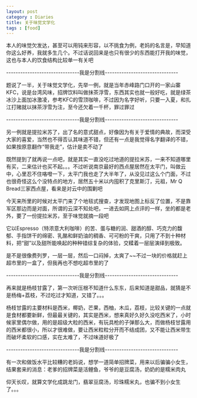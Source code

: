 ```yaml
---
layout: post
category : Diaries
title: 关于味觉文学化
tags : [food]
---
```



本人的味觉欠发达，甚至可以用钝来形容，以不挑食为例，老妈的名言是，早知道你这么好养，我就多生几个。不过话说回来是也只有很少的东西能打开我的味觉，这也与本人的饮食结构比较单一有关吧

 

-------------------------------我是分割线-------------------------------

 

题说了一半，关于味觉文学化，先举一例，就是当年赤峰路门口开的一家山寨KFC，说是台湾风味，招牌饮料叫做抹茶浮雪，东西其实也就一般好吃，就是绿茶冰沙上面加冰激凌，参考KFC的雪顶咖啡，不过因为名字好听，只要一入夏，和扎江打赌就以抹茶浮雪为注，至今还欠着一千杯，罪过罪过

 

-------------------------------我是分割线-------------------------------

 

另一例就是提拉米苏了，出了名的意式甜点，好像因为有关于爱情的典故，而深受大家的喜爱，当然也不得否认其味道不错，但还有一点是我觉得名字翻译的不错，如果按原意翻作“带我走”，估计是卖不动了

 

既然提到了就再说一点吧，就是其实一直没吃过地道的提拉米苏，一来不知道哪里有买，二来估计也买不起。。。不过听说南京最好的西点屋居然在太平门，叫做云中，心里忍不住咯噔一下，太平门我也走了大半年了，从没见过这么个门面，不过也很奇怪这么个没特点的地方，居然五十米以内囤积了克里斯汀，元祖，Mr Q Bread三家西点屋，看来是对云中的围剿吧

 

今天来所里的时候对太平门来了个地毯式搜查，才发现地图上标反了位置，不是靠军区那边而是对面，所谓的云深不知处吧，一进去如网上点评的一样，坐的都是老外，要了一份提拉米苏，至于味觉就摘一段吧

 

它以Espresso（特浓意大利咖啡）的苦、蛋与糖的润、甜酒的醇、巧克力的馥郁、手指饼干的绵密、乳酪和鲜奶油的稠香、可可粉的干爽，只用了不到十种材料，把“甜”以及甜所能唤起的种种错综复杂的体验，交糅着一层层演绎到极致。

 

是不是很像费列罗，一层一层，然后一口闷掉，太爽了~~不过一块的价格就赶上超市里的一盒了，但我再也不想吃超市里的了

-------------------------------我是分割线-------------------------------

 

再来就是杨枝甘露了，第一次听压根不知道什么东东，后来知道是甜品，就猜是不是杨梅+荔枝，不过吃过才知道，又错了。。。

 

杨枝甘露的主要材料是西米，椰奶，芒果，西柚，木瓜，荔枝，比较关键的一点就是食材都要新鲜，但最最关键的，其实是西米，想来真好久好久没吃西米了，小时候家里偶尔做，用的是超级大粒的西米，有玩具枪的子弹那么大，而做杨枝甘露用的西米都很小，所以才很难做，要让西米粒粒分开而不结成团，又不能让西米带生而破坏柔软的口感，实在太难了，不过味道好极了

 

-------------------------------我是分割线-------------------------------

 

有一次和做饭水平比较糟的老妈说，想学一道简单招牌菜，用来以后骗骗小女生，结果套来的消息：老爹的招牌菜是活鲤鱼，爷爷的是豆腐汤，奶奶的是糯米肉丸

 

仰天长叹，就算文学化成跳龙门，翡翠豆腐汤，珍珠糯米丸，也骗不到小女生了。。。